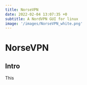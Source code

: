 ```yaml
---
title: NorseVPN
date: 2022-02-04 13:07:35 +0
subtitle: A NordVPN GUI for linux
image: '/images/NorseVPN_white.png'
---
```


# NorseVPN
## Intro
This
